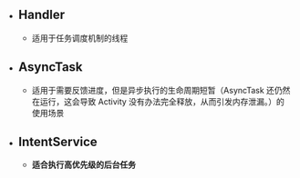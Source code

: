 - ## Handler
	- 适用于任务调度机制的线程
- ## AsyncTask
	- 适用于需要反馈进度，但是异步执行的生命周期短暂（AsyncTask 还仍然在运行，这会导致 Activity 没有办法完全释放，从而引发内存泄漏。）的使用场景
- ## IntentService
	- **适合执行高优先级的后台任务**